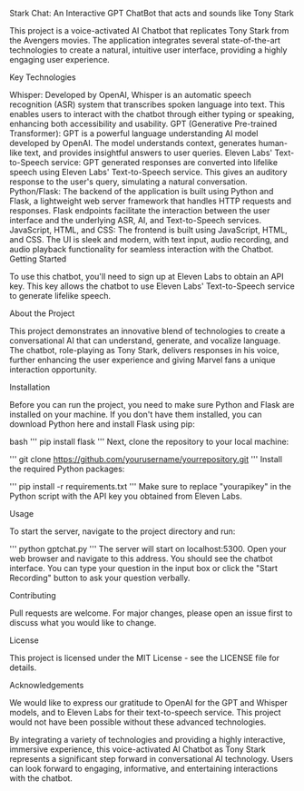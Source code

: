 Stark Chat: An Interactive GPT ChatBot that acts and sounds like Tony Stark

This project is a voice-activated AI Chatbot that replicates Tony Stark from the Avengers movies. The application integrates several state-of-the-art technologies to create a natural, intuitive user interface, providing a highly engaging user experience.

Key Technologies

Whisper: Developed by OpenAI, Whisper is an automatic speech recognition (ASR) system that transcribes spoken language into text. This enables users to interact with the chatbot through either typing or speaking, enhancing both accessibility and usability.
GPT (Generative Pre-trained Transformer): GPT is a powerful language understanding AI model developed by OpenAI. The model understands context, generates human-like text, and provides insightful answers to user queries.
Eleven Labs' Text-to-Speech service: GPT generated responses are converted into lifelike speech using Eleven Labs' Text-to-Speech service. This gives an auditory response to the user's query, simulating a natural conversation.
Python/Flask: The backend of the application is built using Python and Flask, a lightweight web server framework that handles HTTP requests and responses. Flask endpoints facilitate the interaction between the user interface and the underlying ASR, AI, and Text-to-Speech services.
JavaScript, HTML, and CSS: The frontend is built using JavaScript, HTML, and CSS. The UI is sleek and modern, with text input, audio recording, and audio playback functionality for seamless interaction with the Chatbot.
Getting Started

To use this chatbot, you'll need to sign up at Eleven Labs to obtain an API key. This key allows the chatbot to use Eleven Labs' Text-to-Speech service to generate lifelike speech.

About the Project

This project demonstrates an innovative blend of technologies to create a conversational AI that can understand, generate, and vocalize language. The chatbot, role-playing as Tony Stark, delivers responses in his voice, further enhancing the user experience and giving Marvel fans a unique interaction opportunity.

Installation

Before you can run the project, you need to make sure Python and Flask are installed on your machine. If you don't have them installed, you can download Python here and install Flask using pip:

bash
'''
pip install flask
'''
Next, clone the repository to your local machine:

'''
git clone https://github.com/yourusername/yourrepository.git
'''
Install the required Python packages:

'''
pip install -r requirements.txt
'''
Make sure to replace "yourapikey" in the Python script with the API key you obtained from Eleven Labs.

Usage

To start the server, navigate to the project directory and run:

'''
python gptchat.py
'''
The server will start on localhost:5300. Open your web browser and navigate to this address. You should see the chatbot interface. You can type your question in the input box or click the "Start Recording" button to ask your question verbally.

Contributing

Pull requests are welcome. For major changes, please open an issue first to discuss what you would like to change.

License

This project is licensed under the MIT License - see the LICENSE file for details.

Acknowledgements

We would like to express our gratitude to OpenAI for the GPT and Whisper models, and to Eleven Labs for their text-to-speech service. This project would not have been possible without these advanced technologies.

By integrating a variety of technologies and providing a highly interactive, immersive experience, this voice-activated AI Chatbot as Tony Stark represents a significant step forward in conversational AI technology. Users can look forward to engaging, informative, and entertaining interactions with the chatbot.
